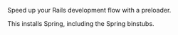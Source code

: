 Speed up your Rails development flow with a preloader.

This installs Spring, including the Spring binstubs.
